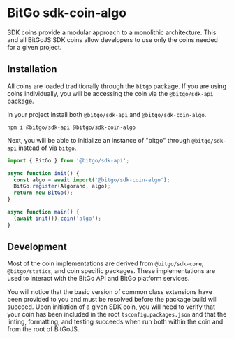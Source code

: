 # BitGo sdk-coin-algo

SDK coins provide a modular approach to a monolithic architecture. This and all BitGoJS SDK coins allow developers to use only the coins needed for a given project.

## Installation

All coins are loaded traditionally through the `bitgo` package. If you are using coins individually, you will be accessing the coin via the `@bitgo/sdk-api` package.

In your project install both `@bitgo/sdk-api` and `@bitgo/sdk-coin-algo`.

```shell
npm i @bitgo/sdk-api @bitgo/sdk-coin-algo
```

Next, you will be able to initialize an instance of "bitgo" through `@bitgo/sdk-api` instead of via `bitgo`.

```javascript
import { BitGo } from '@bitgo/sdk-api';

async function init() {
  const algo = await import('@bitgo/sdk-coin-algo');
  BitGo.register(Algorand, algo);
  return new BitGo();
}

async function main() {
  (await init()).coin('algo');
}
```

## Development

Most of the coin implementations are derived from `@bitgo/sdk-core`, `@bitgo/statics`, and coin specific packages. These implementations are used to interact with the BitGo API and BitGo platform services.

You will notice that the basic version of common class extensions have been provided to you and must be resolved before the package build will succeed. Upon initiation of a given SDK coin, you will need to verify that your coin has been included in the root `tsconfig.packages.json` and that the linting, formatting, and testing succeeds when run both within the coin and from the root of BitGoJS.
